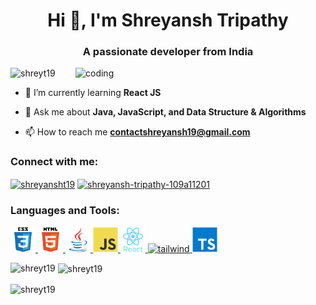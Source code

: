 <h1 align="center">Hi 👋, I'm Shreyansh Tripathy</h1>
<h3 align="center">A passionate developer from India</h3>
<img align="right" alt="coding" width="400" src="https://camo.githubusercontent.com/e20822b4282c07ffd010cd05f855a6561d3b62358ca9e607e4901288dd748fcb/68747470733a2f2f63646e2e6472696262626c652e636f6d2f75736572732f323133313939332f73637265656e73686f74732f343934383733362f74686f75676874776f726b732d6769665f6472696262626c652e676966"> 

<p align="left"> <img src="https://komarev.com/ghpvc/?username=shreyt19&label=Profile%20views&color=0e75b6&style=flat" alt="shreyt19" /> </p>

- 🌱 I’m currently learning **React JS**

- 💬 Ask me about **Java, JavaScript, and Data Structure & Algorithms**

- 📫 How to reach me **contactshreyansh19@gmail.com**

<h3 align="left">Connect with me:</h3>
<p align="left">
<a href="https://twitter.com/shreyansht19" target="blank"><img align="center" src="https://raw.githubusercontent.com/rahuldkjain/github-profile-readme-generator/master/src/images/icons/Social/twitter.svg" alt="shreyansht19" height="30" width="40" /></a>
<a href="https://linkedin.com/in/shreyansh-tripathy-109a11201" target="blank"><img align="center" src="https://raw.githubusercontent.com/rahuldkjain/github-profile-readme-generator/master/src/images/icons/Social/linked-in-alt.svg" alt="shreyansh-tripathy-109a11201" height="30" width="40" /></a>
</p>

<h3 align="left">Languages and Tools:</h3>
<p align="left"> <a href="https://www.w3schools.com/css/" target="_blank" rel="noreferrer"> <img src="https://raw.githubusercontent.com/devicons/devicon/master/icons/css3/css3-original-wordmark.svg" alt="css3" width="40" height="40"/> </a> <a href="https://www.w3.org/html/" target="_blank" rel="noreferrer"> <img src="https://raw.githubusercontent.com/devicons/devicon/master/icons/html5/html5-original-wordmark.svg" alt="html5" width="40" height="40"/> </a> <a href="https://www.java.com" target="_blank" rel="noreferrer"> <img src="https://raw.githubusercontent.com/devicons/devicon/master/icons/java/java-original.svg" alt="java" width="40" height="40"/> </a> <a href="https://developer.mozilla.org/en-US/docs/Web/JavaScript" target="_blank" rel="noreferrer"> <img src="https://raw.githubusercontent.com/devicons/devicon/master/icons/javascript/javascript-original.svg" alt="javascript" width="40" height="40"/> </a> <a href="https://reactjs.org/" target="_blank" rel="noreferrer"> <img src="https://raw.githubusercontent.com/devicons/devicon/master/icons/react/react-original-wordmark.svg" alt="react" width="40" height="40"/> </a> <a href="https://tailwindcss.com/" target="_blank" rel="noreferrer"> <img src="https://www.vectorlogo.zone/logos/tailwindcss/tailwindcss-icon.svg" alt="tailwind" width="40" height="40"/> </a> <a href="https://www.typescriptlang.org/" target="_blank" rel="noreferrer"> <img src="https://raw.githubusercontent.com/devicons/devicon/master/icons/typescript/typescript-original.svg" alt="typescript" width="40" height="40"/> </a> </p>

<p><img align="left" src="https://github-readme-stats.vercel.app/api/top-langs?username=shreyt19&show_icons=true&locale=en&layout=compact" alt="shreyt19" /></p>

<p>&nbsp;<img align="center" src="https://github-readme-stats.vercel.app/api?username=shreyt19&show_icons=true&locale=en" alt="shreyt19" /></p>

<p><img align="center" src="https://github-readme-streak-stats.herokuapp.com/?user=shreyt19&" alt="shreyt19" /></p>

